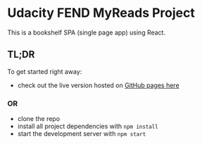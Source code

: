 # Udacity FEND MyReads Project

This is a bookshelf SPA (single page app) using React.  

## TL;DR

To get started right away:

* check out the live version hosted on [GitHub pages here](https://papanugget.github.io/react-myreads/) 

### OR
* clone the repo
* install all project dependencies with `npm install`
* start the development server with `npm start`


